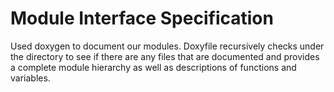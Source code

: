 # Module Interface Specification #

Used doxygen to document our modules. Doxyfile recursively checks under the directory to
see if there are any files that are documented and provides a complete module hierarchy as
well as descriptions of functions and variables.
